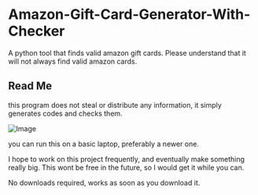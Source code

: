 # Amazon-Gift-Card-Generator-With-Checker
A python tool that finds valid amazon gift cards. Please understand that it will not always find valid amazon cards.

## Read Me
this program does not steal or distribute any information, it simply generates codes and checks them.

![Image](https://i.imgur.com/cR89zI1.png)

you can run this on a basic laptop, preferably a newer one.

I hope to work on this project frequently, and eventually make something really big.
This wont be free in the future, so I would get it while you can.

No downloads required, works as soon as you download it.
